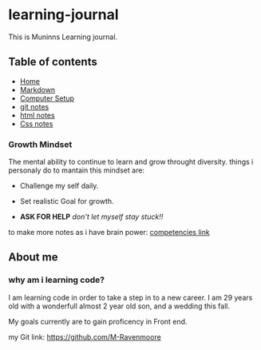# learning-journal
This is Muninns Learning journal.


## Table of contents
- [Home](README.md)
- [Markdown](markdown.md)
- [Computer Setup](computer-setup.md)
- [git notes](git-github.md)
- [html notes](html-notes.md)
- [Css notes](Css-notes.md)



### Growth Mindset
The mental ability to continue to learn and grow throught diversity.
things i personaly do to mantain this mindset are:
- Challenge my self daily.
+ Set realistic Goal for growth.
- **ASK FOR HELP** *don't let myself stay stuck!!*

to make more notes as i have brain power:
[competencies link](https://codefellows.github.io/common_curriculum/career_coaching/Professional_Competencies)



## About me

### why am i learning code?
I am learning code in order to take a step in to a new career. I am 29 years old with a wonderfull almost 2 year old son, and a wedding this fall.

My goals currently are to gain proficency in Front end.


my Git link: https://github.com/M-Ravenmoore
